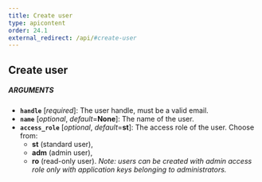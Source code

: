 ```yaml
---
title: Create user
type: apicontent
order: 24.1
external_redirect: /api/#create-user
---
```


## Create user

##### ARGUMENTS

*   **`handle`** [*required*]:
    The user handle, must be a valid email.
*   **`name`** [*optional*, *default*=**None**]:
    The name of the user.
*   **`access_role`** [*optional*, *default*=**st**]:
    The access role of the user. Choose from:
    *   **st** (standard user),
    *   **adm** (admin user),
    *   **ro** (read-only user).
        _Note: users can be created with admin access role only with application keys belonging to administrators._
